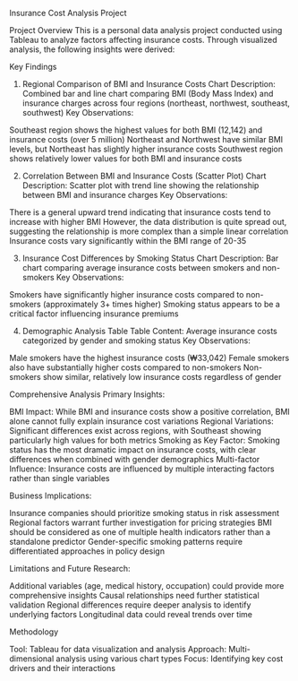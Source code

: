 Insurance Cost Analysis Project

Project Overview
This is a personal data analysis project conducted using Tableau to analyze factors affecting insurance costs. Through visualized analysis, the following insights were derived:

Key Findings
1. Regional Comparison of BMI and Insurance Costs
Chart Description: Combined bar and line chart comparing BMI (Body Mass Index) and insurance charges across four regions (northeast, northwest, southeast, southwest)
Key Observations:

Southeast region shows the highest values for both BMI (12,142) and insurance costs (over 5 million)
Northeast and Northwest have similar BMI levels, but Northeast has slightly higher insurance costs
Southwest region shows relatively lower values for both BMI and insurance costs

2. Correlation Between BMI and Insurance Costs (Scatter Plot)
Chart Description: Scatter plot with trend line showing the relationship between BMI and insurance charges
Key Observations:

There is a general upward trend indicating that insurance costs tend to increase with higher BMI
However, the data distribution is quite spread out, suggesting the relationship is more complex than a simple linear correlation
Insurance costs vary significantly within the BMI range of 20-35

3. Insurance Cost Differences by Smoking Status
Chart Description: Bar chart comparing average insurance costs between smokers and non-smokers
Key Observations:

Smokers have significantly higher insurance costs compared to non-smokers (approximately 3+ times higher)
Smoking status appears to be a critical factor influencing insurance premiums

4. Demographic Analysis Table
Table Content: Average insurance costs categorized by gender and smoking status
Key Observations:

Male smokers have the highest insurance costs (₩33,042)
Female smokers also have substantially higher costs compared to non-smokers
Non-smokers show similar, relatively low insurance costs regardless of gender

Comprehensive Analysis
Primary Insights:

BMI Impact: While BMI and insurance costs show a positive correlation, BMI alone cannot fully explain insurance cost variations
Regional Variations: Significant differences exist across regions, with Southeast showing particularly high values for both metrics
Smoking as Key Factor: Smoking status has the most dramatic impact on insurance costs, with clear differences when combined with gender demographics
Multi-factor Influence: Insurance costs are influenced by multiple interacting factors rather than single variables

Business Implications:

Insurance companies should prioritize smoking status in risk assessment
Regional factors warrant further investigation for pricing strategies
BMI should be considered as one of multiple health indicators rather than a standalone predictor
Gender-specific smoking patterns require differentiated approaches in policy design

Limitations and Future Research:

Additional variables (age, medical history, occupation) could provide more comprehensive insights
Causal relationships need further statistical validation
Regional differences require deeper analysis to identify underlying factors
Longitudinal data could reveal trends over time

Methodology

Tool: Tableau for data visualization and analysis
Approach: Multi-dimensional analysis using various chart types
Focus: Identifying key cost drivers and their interactions
